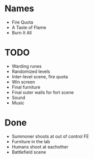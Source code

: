 # Names
- Fire Quota
- A Taste of Flame
- Burn It All

# TODO
- Warding runes
- Randomized levels
- Inter-level scene, fire quota
- Win screen
- Final furniture
- Final outer walls for fort scene
- Sound
- Music

# Done
- Summoner shoots at out of control FE
- Furniture in the lab
- Humans shoot at eachother
- Battlefield scene
